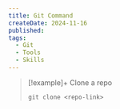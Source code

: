 ```yaml
---
title: Git Command
createDate: 2024-11-16
published: 
tags:
  - Git
  - Tools
  - Skills
---
```

> [!example]+ Clone a repo
> ```shell
> git clone <repo-link>
> 
>```